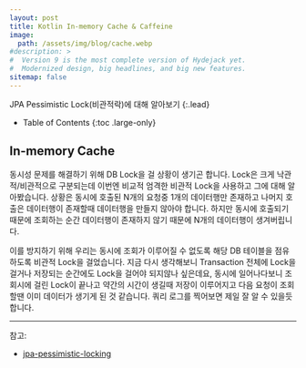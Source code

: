 ```yaml
---
layout: post
title: Kotlin In-memory Cache & Caffeine
image: 
  path: /assets/img/blog/cache.webp
#description: >
#  Version 9 is the most complete version of Hydejack yet.
#  Modernized design, big headlines, and big new features.
sitemap: false
---
```


JPA Pessimistic Lock(비관적락)에 대해 알아보기 
{:.lead}

- Table of Contents
{:toc .large-only}

## In-memory Cache

동시성 문제를 해결하기 위해 DB Lock을 걸 상황이 생기곤 합니다. Lock은 크게 낙관적/비관적으로 구분되는데 이번엔 비교적 엄격한
비관적 Lock을 사용하고 그에 대해 알아봤습니다. 상황은 동시에 호출된 N개의 요청중 1개의 데이터행만 존재하고 나머지 호출은 데이터행이
존재할때 데이터행을 만들지 않아야 합니다. 하지만 동시에 호출되기 때문에 조회하는 순간 데이터행이 존재하지 않기 때문에 N개의 데이터행이 생겨버립니다.

이를 방지하기 위해 우리는 동시에 조회가 이루어질 수 없도록 해당 DB 테이블을 점유하도록 비관적 Lock을 걸었습니다. 지금 다시 생각해보니
Transaction 전체에 Lock을 걸거나 저장되는 순간에도 Lock을 걸어야 되지않나 싶은데요, 동시에 일어나다보니 조회시에 걸린 Lock이 끝나고
약간의 시간이 생길때 저장이 이루어지고 다음 요청이 조회할땐 이미 데이터가 생기게 된 것 같습니다. 쿼리 로그를 찍어보면 제일 잘 알 수 있을듯 합니다.

[//]: # (### Caffeine Library)

[//]: # ()
[//]: # (Java 8 기반의 라이브러리인 Caffeine은 성능이 뛰어나고 캐시 hit-rate 또한 높습니다. Google Guava API와 유사하기도 합니다. *Spring Boot Cache starters*를 쓴다면)

[//]: # (classpath에 있는`CaffeineCacheManager`를 읽어 auto-configured 해줍니다.)

[//]: # ()
[//]: # (아래는 예시코드 입니다. 다음 시간엔 실제 DB에 데이터를 가져오는 것과 Cache를 사용하는 방법의 시간 차이를 확인해보겠습니다.)

[//]: # ()
[//]: # ()
[//]: # (```kotlin)

[//]: # (class CachedWebUserRepository&#40;)

[//]: # (    val userClient: UserClient)

[//]: # (&#41; : UserRepository {)

[//]: # ()
[//]: # (    private val users = Caffeine.newBuilder&#40;&#41;)

[//]: # (        .expireAfterWrite&#40;1, TimeUnit.MINUTES&#41;)

[//]: # (        .buildSuspending<Int, User>&#40;&#41;)

[//]: # ()
[//]: # (    override suspend fun getUser&#40;id: Int&#41;: User =)

[//]: # (        users.get&#40;id&#41; { userClient.fetchUser&#40;id&#41; })

[//]: # (})

[//]: # (```)

---
참고: 
- [jpa-pessimistic-locking](https://www.baeldung.com/jpa-pessimistic-locking)
